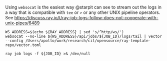 
Using `websocat` is the easiest way @starpit can see to stream out the
logs in a way that is compatible with `tee` or `>` or any other UNIX
pipeline operators. See
https://discuss.ray.io/t/ray-job-logs-follow-does-not-cooperate-with-unix-pipes/6489

```shell.async
WS_ADDRESS=$(echo ${RAY_ADDRESS} | sed 's/^http/ws/')
websocat --no-line ${WS_ADDRESS}/api/jobs/${JOB_ID}/logs/tail | vector --config /Users/apollo/work/research/cil/opensource/ray-template-repo/vector.toml
```

<!--using this to track if the job is done-->

```shell
ray job logs -f ${JOB_ID} >& /dev/null
```